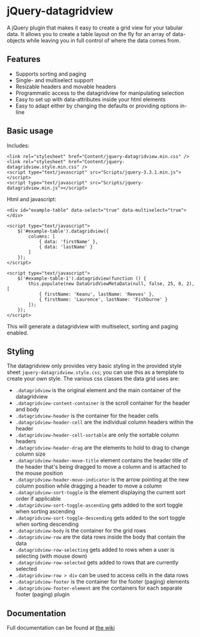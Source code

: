 ﻿# jQuery-datagridview

A jQuery plugin that makes it easy to create a grid view for your tabular data. It allows you to create a table layout
on the fly for an array of data-objects while leaving you in full control of where the data comes from.

## Features

- Supports sorting and paging
- Single- and multiselect support
- Resizable headers and movable headers
- Programmatic access to the datagridview for manipulating selection
- Easy to set up with data-attributes inside your html elements
- Easy to adapt either by changing the defaults or providing options in-line

## Basic usage

Includes:

```
<link rel="stylesheet" href="Content/jquery-datagridview.min.css" />
<link rel="stylesheet" href="Content/jquery-datagridview.style.min.css" />
<script type="text/javascript" src="Scripts/jquery-3.3.1.min.js"></script>
<script type="text/javascript" src="Scripts/jquery-datagridview.min.js"></script>
```

Html and javascript:

```
<div id="example-table" data-select="true" data-multiselect="true"></div>

<script type="text/javascript">
    $('#example-table').datagridview({
        columns: [
            { data: 'firstName' },
            { data: 'lastName' }
        ]
    });
</script>

<script type="text/javascript">
    $('#example-table-1').datagridview(function () {
        this.populate(new DataGridViewMetaData(null, false, 25, 0, 2), [
            { firstName: 'Keanu', lastName: 'Reeves' },
            { firstName: 'Laurence', lastName: 'Fishburne' }
        ]);
    });
</script>
```

This will generate a datagridview with multiselect, sorting and paging enabled.

## Styling

The datagridview only provides very basic styling in the provided style sheet `jquery-datagridview.style.css`; you can use this as a template
to create your own style. The various css classes the data grid uses are:

* `.datagridview` is the original element and the main container of the datagridview
* `.datagridview-content-container` is the scroll container for the header and body
* `.datagridview-header` is the container for the header cells
* `.datagridview-header-cell` are the individual column headers within the header
* `.datagridview-header-cell-sortable` are only the sortable column headers
* `.datagridview-header-drag` are the elements to hold to drag to change column size
* `.datagridview-header-move-title` element contains the header title of the header that's being dragged to move a column and is attached to the mouse position
* `.datagridview-header-move-indicator` is the arrow pointing at the new column position while dragging a header to move a column
* `.datagridview-sort-toggle` is the element displaying the current sort order if applicable
* `.datagridview-sort-toggle-ascending` gets added to the sort toggle when sorting ascending
* `.datagridview-sort-toggle-descending` gets added to the sort toggle when sorting descending
* `.datagridview-body` is the container for the grid rows
* `.datagridview-row` are the data rows inside the body that contain the data
* `.datagridview-row-selecting` gets added to rows when a user is selecting (with mouse down)
* `.datagridview-row-selected` gets added to rows that are currently selected
* `.datagridview-row > div` can be used to access cells in the data rows
* `.datagridview-footer` is the container for the footer (paging) elements
* `.datagridview-footer-element` are the containers for each separate footer (paging) plugin

## Documentation

Full documentation can be found at [the wiki](https://github.com/maikelbos0/VDT/wiki)
